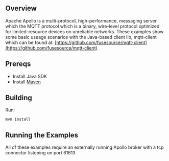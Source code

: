 ## Overview

Apache Apollo is a multi-protocol, high-performance, messaging server which the
    MQTT protocol which is a binary, wire-level protocol optimized for limited-resource devices on unreliable
    networks. These examples show some basic useage scenarios with the Java-based client lib,
    mqtt-client which can be found at: [https://github.com/fusesource/mqtt-client](https://github.com/fusesource/mqtt-client)

## Prereqs

- Install Java SDK
- Install [Maven](http://maven.apache.org/download.html)

## Building

Run:

    mvn install

## Running the Examples

All of these examples require an externally running Apollo broker with a tcp connector
listening on port 61613